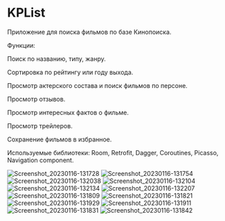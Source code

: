 # KPList


Приложение для поиска фильмов по базе Кинопоиска. 



Функции:

Поиск по названию, типу, жанру.

Сортировка по рейтингу или году выхода.

Просмотр актерского состава и поиск фильмов по персоне.

Просмотр отзывов.

Просмотр интересных фактов о фильме.

Просмотр трейлеров.

Сохранение фильмов в избранное.



Используемые библиотеки: Room, Retrofit, Dagger, Coroutines, Picasso, Navigation component.




![Screenshot_20230116-131728](https://user-images.githubusercontent.com/110372567/212671100-93c2d4ea-0bf4-4204-9f24-5eeb106c1157.png)
![Screenshot_20230116-131754](https://user-images.githubusercontent.com/110372567/212671210-68cb4676-114c-4100-9792-818c0a30f706.png)
![Screenshot_20230116-132038](https://user-images.githubusercontent.com/110372567/212671253-79a17be3-b7fe-42ec-8405-3c0fe35dee65.png)
![Screenshot_20230116-132104](https://user-images.githubusercontent.com/110372567/212671281-69234b9c-f2ec-4a38-a802-11accbba6d0c.png)
![Screenshot_20230116-132134](https://user-images.githubusercontent.com/110372567/212671487-82228797-e478-47fb-a075-3bab9dbf8dca.png)
![Screenshot_20230116-132207](https://user-images.githubusercontent.com/110372567/212671526-b3e41492-9bb4-4498-87ee-b6af8b6a066d.png)
![Screenshot_20230116-131809](https://user-images.githubusercontent.com/110372567/212671559-2c1882bd-9f12-43cd-af54-507e4fc60dfe.png)
![Screenshot_20230116-131821](https://user-images.githubusercontent.com/110372567/212671605-1333e552-fa90-4cb4-b0ea-ff107aee3faa.png)
![Screenshot_20230116-131929](https://user-images.githubusercontent.com/110372567/212671648-c781bcb6-305d-4466-b364-7f5dc0f66022.png)
![Screenshot_20230116-131911](https://user-images.githubusercontent.com/110372567/212671707-903ee6c0-d0f1-4f7e-a357-d41526924dcc.png)
![Screenshot_20230116-131831](https://user-images.githubusercontent.com/110372567/212671724-a771282e-4ad8-438a-80bc-ed2a779c5ee1.png)
![Screenshot_20230116-131842](https://user-images.githubusercontent.com/110372567/212671741-812f479c-48ac-421e-b375-38beddf9367f.png)


